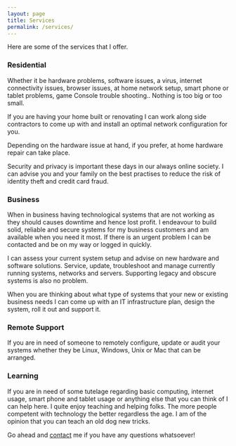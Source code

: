 ```yaml
---
layout: page
title: Services
permalink: /services/
---
```

Here are some of the services that I offer.

### Residential
Whether it be hardware problems, software issues, a virus, internet connectivity issues, browser issues, at home network setup, smart phone or tablet problems, game Console trouble shooting.. Nothing is too big or too small.

If you are having your home built or renovating I can work along side contractors to come up with and install an optimal network configuration for you.

Depending on the hardware issue at hand, if you prefer, at home hardware repair can take place.

Security and privacy is important these days in our always online society. I can advise you and your family on the best practises to reduce the risk of identity theft and credit card fraud.

### Business
When in business having technological systems that are not working as they should causes downtime and hence lost profit. I endeavour to build solid, reliable and secure systems for my business customers and am available when you need it most. If there is an urgent problem I can be contacted and be on my way or logged in quickly.

I can assess your current system setup and advise on new hardware and software solutions. Service, update, troubleshoot and manage currently running systems, networks and servers. Supporting legacy and obscure systems is also no problem.

When you are thinking about what type of systems that your new or existing business needs I can come up with an IT infrastructure plan, design the system, roll it out and support it.

### Remote Support
If you are in need of someone to remotely configure, update or audit your systems whether they be Linux, Windows, Unix or Mac that can be arranged.

### Learning
If you are in need of some tutelage regarding basic computing, internet usage, smart phone and tablet usage or anything else that you can think of I can help here. I quite enjoy teaching and helping folks. The more people competent with technology the better regardless the age. I am of the opinion that you can teach an old dog new tricks.

Go ahead and [contact](../contact) me if you have any questions whatsoever!
